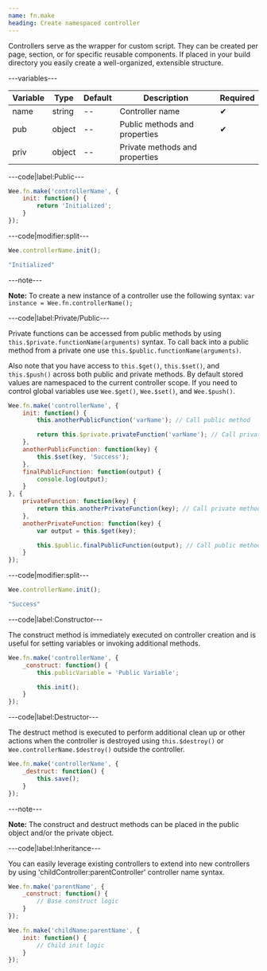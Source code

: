 ```yaml
---
name: fn.make
heading: Create namespaced controller
---
```


Controllers serve as the wrapper for custom script. They can be created per page, section, or for specific reusable components. If placed in your build directory you easily create a well-organized, extensible structure.

---variables---

| Variable | Type | Default | Description | Required |
| -- | -- | -- | -- | -- |
| name | string | -- | Controller name | ✔ |
| pub | object | -- | Public methods and properties | ✔ |
| priv | object | -- | Private methods and properties ||

---code|label:Public---

```javascript
Wee.fn.make('controllerName', {
	init: function() {
		return 'Initialized';
	}
});
```

---code|modifier:split---

```javascript
Wee.controllerName.init();
```

```javascript
"Initialized"
```

---note---

**Note:** To create a new instance of a controller use the following syntax: `var instance = Wee.fn.controllerName();`

---code|label:Private/Public---

Private functions can be accessed from public methods by using `this.$private.functionName(arguments)` syntax. To call back into a public method from a private one use `this.$public.functionName(arguments)`.

Also note that you have access to `this.$get()`, `this.$set()`, and `this.$push()` across both public and private methods. By default stored values are namespaced to the current controller scope. If you need to control global variables use `Wee.$get()`, `Wee.$set()`, and `Wee.$push()`.

```javascript
Wee.fn.make('controllerName', {
	init: function() {
		this.anotherPublicFunction('varName'); // Call public method

		return this.$private.privateFunction('varName'); // Call private method
	},
	anotherPublicFunction: function(key) {
		this.$set(key, 'Success');
	},
	finalPublicFunction: function(output) {
		console.log(output);
	}
}, {
	privateFunction: function(key) {
		return this.anotherPrivateFunction(key); // Call private method
	},
	anotherPrivateFunction: function(key) {
		var output = this.$get(key);

		this.$public.finalPublicFunction(output); // Call public method
	}
});
```

---code|modifier:split---

```javascript
Wee.controllerName.init();
```

```javascript
"Success"
```

---code|label:Constructor---

The construct method is immediately executed on controller creation and is useful for setting variables or invoking additional methods.

```javascript
Wee.fn.make('controllerName', {
	_construct: function() {
		this.publicVariable = 'Public Variable';

		this.init();
	}
});
```

---code|label:Destructor---

The destruct method is executed to perform additional clean up or other actions when the controller is destroyed using `this.$destroy()` or `Wee.controllerName.$destroy()` outside the controller.

```javascript
Wee.fn.make('controllerName', {
	_destruct: function() {
		this.save();
	}
});
```

---note---

**Note:** The construct and destruct methods can be placed in the public object and/or the private object.

---code|label:Inheritance---

You can easily leverage existing controllers to extend into new controllers by using 'childController:parentController' controller name syntax.

```javascript
Wee.fn.make('parentName', {
	_construct: function() {
		// Base construct logic
	}
});

Wee.fn.make('childName:parentName', {
	init: function() {
		// Child init logic
	}
});
```